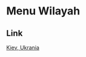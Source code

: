 # Menu Wilayah

## Link

[Kiev, Ukrania](https://github.com/gigit-pemilu/pemilu-2024-99-luar-negeri/tree/main/pilpres/hitung-suara/sub/99-luar-negeri/sub/59-kiev-ukrania/sub/01-kiev-ukrania)

